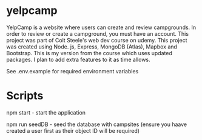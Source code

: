 # yelpcamp
YelpCamp is a website where users can create and review campgrounds. In order to review or create a campground, you must have an account. This project was part of Colt Steele's web dev course on udemy. This project was created using Node. js, Express, MongoDB (Atlas), Mapbox and Bootstrap. This is my version from the course which uses updated packages. I plan to add extra features to it as time allows. 

See .env.example for required environment variables

# Scripts

npm start - start the application

npm run seedDB - seed the database with campsites (ensure you haave created a user first as their object ID will be required)
